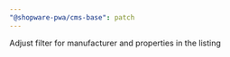 ```yaml
---
"@shopware-pwa/cms-base": patch
---
```


Adjust filter for manufacturer and properties in the listing
